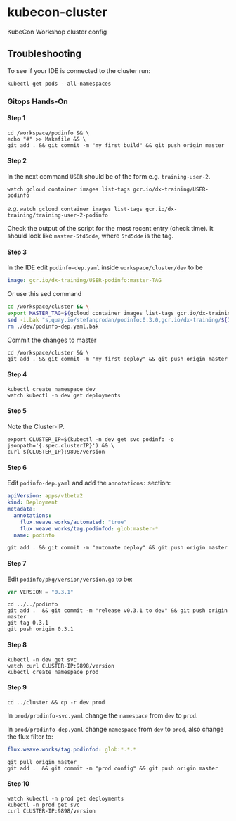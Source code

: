 # kubecon-cluster

KubeCon Workshop cluster config

## Troubleshooting

To see if your IDE is connected to the cluster run:

```shell
kubectl get pods --all-namespaces
```

### Gitops Hands-On

#### Step 1

```shell
cd /workspace/podinfo && \
echo "#" >> Makefile && \
git add . && git commit -m "my first build" && git push origin master
```

#### Step 2

In the next command `USER` should be of the form e.g. `training-user-2`.

```shell
watch gcloud container images list-tags gcr.io/dx-training/USER-podinfo
```

*e.g.* `watch gcloud container images list-tags gcr.io/dx-training/training-user-2-podinfo`

Check the output of the script for the most recent entry (check time). It
should look like `master-5fd5dde`, where `5fd5dde` is the tag.

#### Step 3

In the IDE edit `podinfo-dep.yaml` inside `workspace/cluster/dev` to be

```yaml
image: gcr.io/dx-training/USER-podinfo:master-TAG
```

Or use this sed command

```bash
cd /workspace/cluster && \
export MASTER_TAG=$(gcloud container images list-tags gcr.io/dx-training/${IDE_USERNAME}-podinfo | grep master |  awk '{print $2}') && \
sed -i.bak "s,quay.io/stefanprodan/podinfo:0.3.0,gcr.io/dx-training/${IDE_USERNAME}-podinfo:${MASTER_TAG},g" ./dev/podinfo-dep.yaml && \
rm ./dev/podinfo-dep.yaml.bak
```

Commit the changes to master

```shell
cd /workspace/cluster && \
git add . && git commit -m "my first deploy" && git push origin master
```



#### Step 4

```shell
kubectl create namespace dev
watch kubectl -n dev get deployments
```

#### Step 5

Note the Cluster-IP.

```shell
export CLUSTER_IP=$(kubectl -n dev get svc podinfo -o jsonpath='{.spec.clusterIP}') && \ 
curl ${CLUSTER_IP}:9898/version
```

#### Step 6

Edit `podinfo-dep.yaml` and add the `annotations:` section:

```yaml
apiVersion: apps/v1beta2
kind: Deployment
metadata:
  annotations:
    flux.weave.works/automated: "true"
    flux.weave.works/tag.podinfod: glob:master-*
  name: podinfo
```

```shell
git add . && git commit -m "automate deploy" && git push origin master
```

#### Step 7

Edit `podinfo/pkg/version/version.go` to be:

```go
var VERSION = "0.3.1"
```

```shell
cd ../../podinfo
git add .  && git commit -m "release v0.3.1 to dev" && git push origin master
git tag 0.3.1
git push origin 0.3.1
```

#### Step 8

```shell
kubectl -n dev get svc
watch curl CLUSTER-IP:9898/version
kubectl create namespace prod
```

#### Step 9

```shell
cd ../cluster && cp -r dev prod
```

In `prod/prodinfo-svc.yaml` change the `namespace` from `dev` to `prod`.

In `prod/prodinfo-dep.yaml` change `namespace` from `dev` to `prod`, also
change the flux filter to:

```yaml
flux.weave.works/tag.podinfod: glob:*.*.*
```

```shell
git pull origin master
git add .  && git commit -m "prod config" && git push origin master
```

#### Step 10

```shell
watch kubectl -n prod get deployments
kubectl -n prod get svc
curl CLUSTER-IP:9898/version
```
